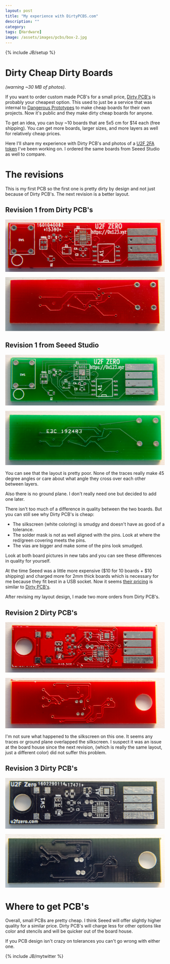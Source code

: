 ```yaml
---
layout: post
title: "My experience with DirtyPCBS.com"
description: ""
category: 
tags: [Hardware]
image: /assets/images/pcbs/box-2.jpg
---
```

{% include JB/setup %}


# Dirty Cheap Dirty Boards

*(warning ~30 MB of photos)*.

If you want to order custom made PCB's for a small price, [Dirty PCB's]() is
probably your cheapest option.  This used to just be a service that was internal
to [Dangerous Prototypes](http://dangerousprototypes.com/) to make cheap boards
for their own projects.  Now it's public and they make dirty cheap boards for anyone.

To get an idea, you can buy ~10 boards that are 5x5 cm for $14 each (free shipping).
You can get more boards, larger sizes, and more layers as well for relatively cheap prices.

Here I'll share my experience with Dirty PCB's and photos of a [U2F 2FA token](https://fidoalliance.org/about/overview/) I've been working on.  I ordered
the same boards from Seeed Studio as well to compare.

# The revisions

This is my first PCB so the first one is pretty dirty by design and not just because of Dirty PCB's.
The next revision is a better layout.

## Revision 1 from Dirty PCB's


![R1 Dirty PCB's front](/assets/images/pcbs/r1-front-dirty.jpg)


![R1 Dirty PCB's back](/assets/images/pcbs/r1-back-dirty.jpg)


## Revision 1 from Seeed Studio



![R1 Dirty PCB's front](/assets/images/pcbs/r1-front-seeed.jpg)


![R1 Dirty PCB's back](/assets/images/pcbs/r1-back-seeed.jpg)


You can see that the layout is pretty poor.  None of the traces really make 45 degree angles
or care about what angle they cross over each other between layers.

Also there is no ground plane.  I don't really need one but decided to add one later.

There isn't too much of a difference in quality between the two boards.
But you can still see why Dirty PCB's is cheap:

* The silkscreen (white coloring) is smudgy and doesn't have as good of a tolerance.
* The solder mask is not as well aligned with the pins.  Look at where the red/green covering meets the pins.
* The vias are bigger and make some of the pins look smudged.

Look at both board pictures in new tabs and you can see these differences in quality for yourself.


At the time Seeed was a little more expensive ($10 for 10 boards + $10 shipping) and charged more for 2mm thick
boards which is necessary for me because they fit best in a USB socket.  Now it seems [their pricing](http://www.seeedstudio.com/service/index.php?r=pcb) is similar
to [Dirty PCB's](http://dirtypcbs.com/index.php).

After revising my layout design, I made two more orders from Dirty PCB's.

## Revision 2 Dirty PCB's


![R2 back](/assets/images/pcbs/r2-front.jpg)


![R2 back](/assets/images/pcbs/r2-back.jpg)

I'm not sure what happened to the silkscreen on this one.  It seems any traces or ground plane overlapped 
the silkscreen.  I suspect it was an issue at the board house since the next revision, (which is really the same layout, just a different color) did not suffer
this problem.


## Revision 3 Dirty PCB's


![R3 back](/assets/images/pcbs/r3-font.jpg)

![R3 back](/assets/images/pcbs/r3-back.jpg)

# Where to get PCB's

Overall, small PCBs are pretty cheap.  I think Seeed will offer slightly higher quality for a similar price.  Dirty PCB's will
charge less for other options like color and stencils and will be quicker out of the board house.

If you PCB design isn't crazy on tolerances you can't go wrong with either one.


{% include JB/mytwitter %}

